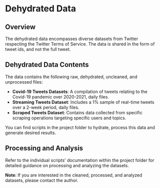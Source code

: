 
# Dehydrated Data

## Overview

The dehydrated data encompasses diverse datasets from Twitter respecting the Twitter Terms of Service. The data is shared in the form of tweet ids, and not the full tweet.

## Dehydrated Data Contents

The data contains the following raw, dehydrated, uncleaned, and unprocessed files:
- **Covid-19 Tweets Datasets**: A compilation of tweets relating to the Covid-19 pandemic over 2020-2021, daily files.
- **Streaming Tweets Dataset**: Includes a 1% sample of real-time tweets over a 2-week period, daily files.
- **Scraped Tweets Dataset**: Contains data collected from specific scraping operations targeting specific users and topics.

You can find scripts in the project folder to hydrate, process this data and generate desired results.

## Processing and Analysis

Refer to the individual scripts' documentation within the project folder for detailed guidance on processing and analyzing the datasets.

**Note**: If you are interested in the cleaned, processed, and analyzed datasets, please contact the author.
